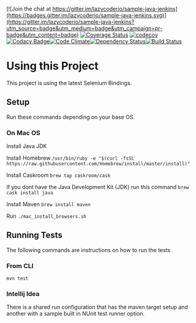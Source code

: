 [![Join the chat at https://gitter.im/lazycoderio/sample-java-jenkins](https://badges.gitter.im/lazycoderio/sample-java-jenkins.svg)](https://gitter.im/lazycoderio/sample-java-jenkins?utm_source=badge&utm_medium=badge&utm_campaign=pr-badge&utm_content=badge) [![Coverage Status](https://coveralls.io/repos/github/lazycoderio/sample-java-jenkins/badge.svg?branch=master)](https://coveralls.io/github/lazycoderio/sample-java-jenkins?branch=master) [![codecov](https://codecov.io/gh/lazycoderio/sample-java-jenkins/branch/master/graph/badge.svg)](https://codecov.io/gh/lazycoderio/sample-java-jenkins)[![Codacy Badge](https://api.codacy.com/project/badge/Grade/2da21d82c84640028d90abf2de796022)](https://www.codacy.com/app/andrew-m-krug/sample-java-jenkins?utm_source=github.com&amp;utm_medium=referral&amp;utm_content=lazycoderio/sample-java-jenkins&amp;utm_campaign=Badge_Grade)[![Code Climate](https://codeclimate.com/github/lazycoderio/sample-java-jenkins/badges/gpa.svg)](https://codeclimate.com/github/lazycoderio/sample-java-jenkins)[![Dependency Status](https://www.versioneye.com/user/projects/583b58fd4ef164003ff45522/badge.svg?style=flat-square)](https://www.versioneye.com/user/projects/583b58fd4ef164003ff45522)[![Build Status](https://travis-ci.org/lazycoderio/sample-java-jenkins.svg?branch=master)](https://travis-ci.org/lazycoderio/sample-java-jenkins)
# Using this Project

This project is using the latest Selenium Bindings.

## Setup
Run these commands depending on your base OS.

### On Mac OS

Install Java JDK

Install Homebrew `/usr/bin/ruby -e "$(curl -fsSL https://raw.githubusercontent.com/Homebrew/install/master/install)"`

Install Caskroom `brew tap caskroom/cask`

If you dont have the Java Development Kit (JDK) run this command `brew cask install java`

Install Maven `brew install maven`

Run `./mac_install_browsers.sh`

## Running Tests

The following commands are instructions on how to run the tests

### From CLI

`mvn test`

### Intellij Idea

There is a shared run configuration that has the maven target setup and another with a sample built in NUnit test runner option.
